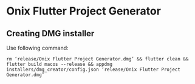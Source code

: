 

# Onix Flutter Project Generator


## Creating DMG installer

Use following command:

`rm ‘release/Onix Flutter Project Generator.dmg’ && flutter clean && flutter build macos --release && appdmg installers/dmg_creator/config.json ‘release/Onix Flutter Project Generator.dmg’`

